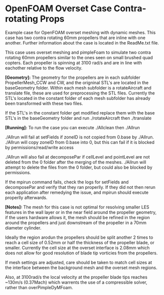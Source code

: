 # OpenFOAM Overset Case Contra-rotating Props
 Example case for OpenFOAM overset meshing with dynamic meshes. This case has two contra rotating 60mm propellers that are inline with one another. Further information about the case is located in the ReadMe.txt file.

This case uses overset meshing and pimpleFoam to simulate two contra rotating 60mm propellers similar to the ones seen on small brushed quad copters.
Each propeller is spinning at 3100 rad/s and are in line with eachother relative to the flow velocity.

**[Geometry]:**
The geometry for the propellers are in each subfolder PropellerMesh_CCW and CW, and the origninal STL's are located in the baseGeometry folder.
Within each mesh subfolder is a rotateAircraft and translate file, these are used for preprocessing the STL files. Currently the STL's located
in the constant folder of each mesh subfolder has already been transformed with these two files. 

If the STL's in the constant folder get modified
replace them with the base STL's in the baseGeometry folder and run ./rotateAircraft then ./translate

**[Running]:**
To run the case you can execute ./Allclean then ./Allrun

./Allrun will fail at setFields if zoneID is not copied from 0.base by ./Allrun. ./Allrun will copy zoneID from 0.base into 0, but this can fail if 
it is blocked by permissions/read/write access

./Allrun will also fail at decomposePar if cellLevel and pointLevel are not deleted from the 0 folder after the merging of the meshes. ./Allrun will attempt
to delete the files from the 0 folder, but could also be blocked by permissions.

If the mpirun command fails, check the logs for setFields and decomposePar and verify that they ran properlly. If they did not then rerun each application after
remedying the issue, and mpirun should execute properlly afterwards.


**[Notes]:** 
The mesh for this case is not optimal for resolving smaller LES features in the wall layer or in the near field around the propeller geometry, if the users
hardware allows it, the mesh should be refined in the region around the propellers and just downstream of the propeller in a 70mm diameter cylinder. 

Ideally the region arodun the propellers should be split another 2 times to reach a cell size of 0.52mm or half the thickness of the propeller blade, or smaller.
Currently the cell size at the overset interface is 2.08mm which does not allow for good resolution of blade tip vorticies from the propellers.

If mesh settings are adjusted, care should be taken to match cell sizes at the interface between the background mesh and the overset mesh regions.

Also, at 3100rad/s the local velocity at the propeller blade tips reaches ~130m/s (0.37Mach) which warrents the use of a compressible solver, rather than
overPimpleDyMFoam.
